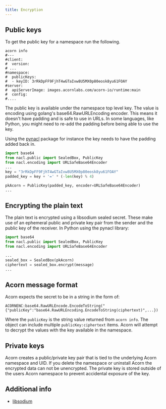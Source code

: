 ```yaml
---
title: Encryption
---
```



## Public keys

To get the public key for a namespace run the following.

```shell
acorn info
#---
#client:
#  version:
# ...
#namespace:
#  publicKeys:
#  - keyID: 3rRkDpFF9FjhT4wGTaIvw8U5MX0p80eosk8yu61FOAY
#server:
#  apiServerImage: images.acornlabs.com/acorn-io/runtime:main
#  config:
#....
```

The public key is available under the namespace top level key. The value is encoding using golang's base64.RawURLEncoding encoder. This means it doesn't have padding and is safe to use in URLs. In some languages, like Python, you might need to re-add the padding before being able to use the key.

Using the [pynacl](https://pynacl.readthedocs.io/en/latest/public/#nacl-public-sealedbox) package for instance the key needs to have the padding added back in.

```python
import base64
from nacl.public import SealedBox, PublicKey
from nacl.encoding import URLSafeBase64Encoder
...
key = "3rRkDpFF9FjhT4wGTaIvw8U5MX0p80eosk8yu61FOAY"
padded_key = key + '=' * (-len(key) % 4)

pkAcorn = PublicKey(padded_key, encoder=URLSafeBase64Encoder)
...
```

## Encrypting the plain text

The plain text is encrypted using a libsodium sealed secret. These make use of an ephemeral public and private key pair from the sender and the public key of the receiver. In Python using the pynacl library:

```python
import base64
from nacl.public import SealedBox, PublicKey
from nacl.encoding import URLSafeBase64Encoder

...
sealed_box = SealedBox(pkAcorn)
ciphertext = sealed_box.encrypt(message)
...
 ```

## Acorn message format

Acorn expects the secret to be in a string in the form of:

```shell
ACORNENC:base64.RawURLEncode.EncodeToString("{"publicKey":"base64.RawURLEncoding.EncodeToString(ciphertext)",...})
```

Where the `publicKey` is the string value returned from `acorn info`. The object can include multiple `publicKey:ciphertext` items. Acorn will attempt to decrypt the values with the key available in the namespace.

## Private keys

Acorn creates a public/private key pair that is tied to the underlying Acorn namespace and UID. If you delete the namespace or uninstall Acorn the encrypted data can not be unencrypted. The private key is stored outside of the users Acorn namespace to prevent accidental exposure of the key.

## Additional info

- [libsodium](https://doc.libsodium.org/bindings_for_other_languages/)
